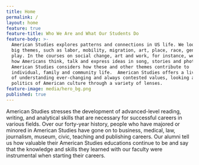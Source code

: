```yaml
---
title: Home
permalink: /
layout: home
feature: true
feature-title: Who We Are and What Our Students Do
feature-body: >-
  American Studies explores patterns and connections in US life. We look at the
  big themes, such as labor, mobility, migration, art, place, race, gender and
  play. In the courses on social change, art and work, for instance, we look at
  how Americans think, talk and express ideas in song, stories and photographs.
  American Studies considers how these and other themes contribute to
  individual, family and community life.  American Studies offers a lively way
  of understanding ever-changing and always contested values, looking at the
  politics of American culture through a variety of lenses.
feature-image: media/hero_bg.png
published: true
---
```


American Studies stresses the development of advanced-level reading, writing, and analytical skills that are necessary for successful careers in various fields. Over our forty-year history, people who have majored or minored in American Studies have gone on to business, medical, law, journalism, museum, civic, teaching and publishing careers. Our alumni tell us how valuable their American Studies educations continue to be and say that the knowledge and skills they learned with our faculty were instrumental when starting their careers. 
